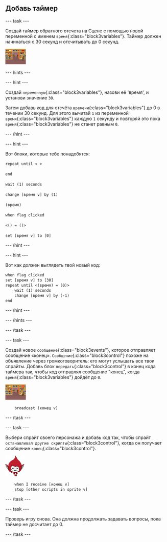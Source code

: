 ## Добавь таймер

--- task ---

Создай таймер обратного отсчета на Сцене с помощью новой переменной с именем `время`{:class="block3variables"}. Таймер должен начинаться с 30 секунд и отсчитывать до 0 секунд.

![Спрайт сцена](images/stage-sprite.png)

--- hints ---


--- hint ---

Создай `переменную`{:class="block3variables"}, назови её 'время', и установи значение `30`.

Затем добавь код для отсчёта `времени`{:class="block3variables"} до 0 в течении 30 секунд. Для этого вычитай `1` из переменной `время`{:class="block3variables"} каждую `1` секунду и повторяй это пока `время`{:class="block3variables"} не станет равным `0`.

--- /hint ---

--- hint ---

Вот блоки, которые тебе понадобятся:

```blocks3
repeat until < >

end

wait (1) seconds

change [время v] by (1)

(время)

when flag clicked

<() = ()>

set [время v] to [0]
```

--- /hint ---

--- hint ---

Вот как должен выглядеть твой новый код:

```blocks3
when flag clicked
set [время v] to [30]
repeat until <(время) = (0)>
    wait (1) seconds
    change [время v] by (-1)
end
```

--- /hint ---

--- /hints ---

--- /task ---

--- task ---

Создай новое `сообщение`{:class="block3events"}, которое отправляет сообщение «конец». `Сообщение`{:class="block3control"} похоже на объявление через громкоговоритель: его могут услышать все твои спрайты. Добавь блок `передать`{:class="block3control"} в конец кода таймера так, чтобы код отправлял сообщение "конец", когда `время`{:class="block3variables"} дойдёт до `0`.

![Спрайт сцена](images/stage-sprite.png)

```blocks3
    broadcast (конец v)
```

--- /task ---

--- task ---

Выбери спрайт своего персонажа и добавь код так, чтобы спрайт `останавливал другие скрипты`{:class="block3control"}, когда он получает сообщение `конец`{:class="block3control"}.

![Cпрайт Гига](images/giga-sprite.png)

```blocks3
    when I receive [конец v]
    stop [other scripts in sprite v]
```

--- /task ---

--- task ---

Проверь игру снова. Она должна продолжать задавать вопросы, пока таймер не досчитает до 0.

--- /task ---